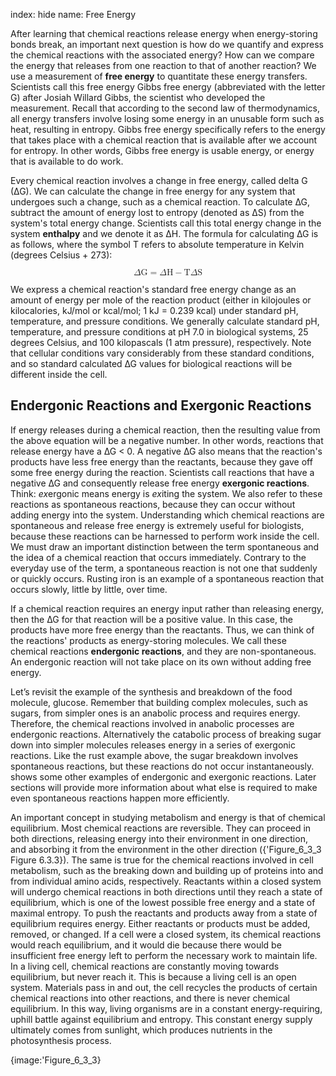 index: hide
name: Free Energy

After learning that chemical reactions release energy when energy-storing bonds break, an important next question is how do we quantify and express the chemical reactions with the associated energy? How can we compare the energy that releases from one reaction to that of another reaction? We use a measurement of  **free energy** to quantitate these energy transfers. Scientists call this free energy Gibbs free energy (abbreviated with the letter G) after Josiah Willard Gibbs, the scientist who developed the measurement. Recall that according to the second law of thermodynamics, all energy transfers involve losing some energy in an unusable form such as heat, resulting in entropy. Gibbs free energy specifically refers to the energy that takes place with a chemical reaction that is available after we account for entropy. In other words, Gibbs free energy is usable energy, or energy that is available to do work.

Every chemical reaction involves a change in free energy, called delta G (∆G). We can calculate the change in free energy for any system that undergoes such a change, such as a chemical reaction. To calculate ∆G, subtract the amount of energy lost to entropy (denoted as ∆S) from the system's total energy change. Scientists call this total energy change in the system  **enthalpy** and we denote it as ∆H. The formula for calculating ∆G is as follows, where the symbol T refers to absolute temperature in Kelvin (degrees Celsius + 273):

<math display="block" xmlns:q="http://cnx.rice.edu/qml/1.0" xmlns:m="http://www.w3.org/1998/Math/MathML" xmlns:bib="http://bibtexml.sf.net/" xmlns:md="http://cnx.rice.edu/mdml" xmlns="http://cnx.rice.edu/cnxml"><mrow><mi>Δ</mi><mtext>G</mtext><mo>=</mo><mi>Δ</mi><mtext>H</mtext><mo>−</mo><mtext>T</mtext><mi>Δ</mi><mtext>S</mtext></mrow></math>

We express a chemical reaction's standard free energy change as an amount of energy per mole of the reaction product (either in kilojoules or kilocalories, kJ/mol or kcal/mol; 1 kJ = 0.239 kcal) under standard pH, temperature, and pressure conditions. We generally calculate standard pH, temperature, and pressure conditions at pH 7.0 in biological systems, 25 degrees Celsius, and 100 kilopascals (1 atm pressure), respectively. Note that cellular conditions vary considerably from these standard conditions, and so standard calculated ∆G values for biological reactions will be different inside the cell.

## Endergonic Reactions and Exergonic Reactions

If energy releases during a chemical reaction, then the resulting value from the above equation will be a negative number. In other words, reactions that release energy have a ∆G < 0. A negative ∆G also means that the reaction's products have less free energy than the reactants, because they gave off some free energy during the reaction. Scientists call reactions that have a negative ∆G and consequently release free energy  **exergonic reactions**. Think:  *ex*ergonic means energy is  *ex*iting the system. We also refer to these reactions as spontaneous reactions, because they can occur without adding energy into the system. Understanding which chemical reactions are spontaneous and release free energy is extremely useful for biologists, because these reactions can be harnessed to perform work inside the cell. We must draw an important distinction between the term spontaneous and the idea of a chemical reaction that occurs immediately. Contrary to the everyday use of the term, a spontaneous reaction is not one that suddenly or quickly occurs. Rusting iron is an example of a spontaneous reaction that occurs slowly, little by little, over time.

If a chemical reaction requires an energy input rather than releasing energy, then the ∆G for that reaction will be a positive value. In this case, the products have more free energy than the reactants. Thus, we can think of the reactions' products as energy-storing molecules. We call these chemical reactions  **endergonic reactions**, and they are non-spontaneous. An endergonic reaction will not take place on its own without adding free energy.

Let’s revisit the example of the synthesis and breakdown of the food molecule, glucose. Remember that building complex molecules, such as sugars, from simpler ones is an anabolic process and requires energy. Therefore, the chemical reactions involved in anabolic processes are endergonic reactions. Alternatively the catabolic process of breaking sugar down into simpler molecules releases energy in a series of exergonic reactions. Like the rust example above, the sugar breakdown involves spontaneous reactions, but these reactions do not occur instantaneously.  shows some other examples of endergonic and exergonic reactions. Later sections will provide more information about what else is required to make even spontaneous reactions happen more efficiently.

An important concept in studying metabolism and energy is that of chemical equilibrium. Most chemical reactions are reversible. They can proceed in both directions, releasing energy into their environment in one direction, and absorbing it from the environment in the other direction ({'Figure_6_3_3 Figure 6.3.3}). The same is true for the chemical reactions involved in cell metabolism, such as the breaking down and building up of proteins into and from individual amino acids, respectively. Reactants within a closed system will undergo chemical reactions in both directions until they reach a state of equilibrium, which is one of the lowest possible free energy and a state of maximal entropy. To push the reactants and products away from a state of equilibrium requires energy. Either reactants or products must be added, removed, or changed. If a cell were a closed system, its chemical reactions would reach equilibrium, and it would die because there would be insufficient free energy left to perform the necessary work to maintain life. In a living cell, chemical reactions are constantly moving towards equilibrium, but never reach it. This is because a living cell is an open system. Materials pass in and out, the cell recycles the products of certain chemical reactions into other reactions, and there is never chemical equilibrium. In this way, living organisms are in a constant energy-requiring, uphill battle against equilibrium and entropy. This constant energy supply ultimately comes from sunlight, which produces nutrients in the photosynthesis process.


{image:'Figure_6_3_3}
        
